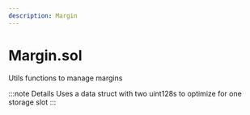 ```yaml
---
description: Margin
---
```


# Margin.sol

Utils functions to manage margins

:::note Details
Uses a data struct with two uint128s to optimize for one storage slot
:::
